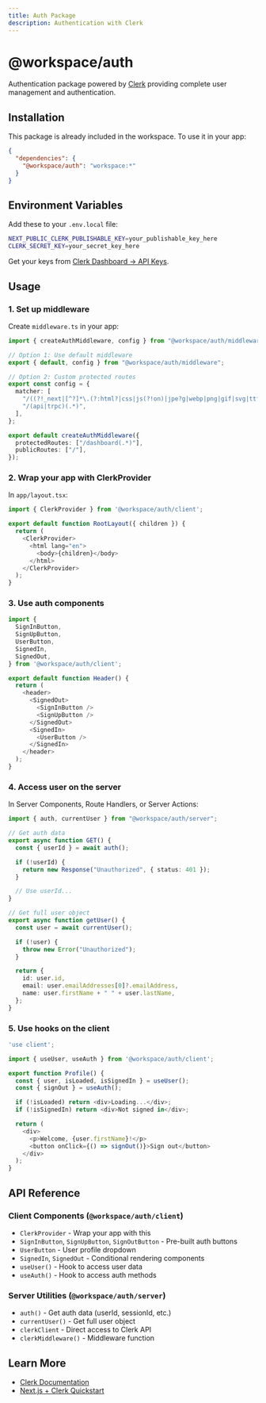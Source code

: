 ```yaml
---
title: Auth Package
description: Authentication with Clerk
---
```


# @workspace/auth

Authentication package powered by [Clerk](https://clerk.com/) providing complete user management and authentication.

## Installation

This package is already included in the workspace. To use it in your app:

```json
{
  "dependencies": {
    "@workspace/auth": "workspace:*"
  }
}
```

## Environment Variables

Add these to your `.env.local` file:

```bash
NEXT_PUBLIC_CLERK_PUBLISHABLE_KEY=your_publishable_key_here
CLERK_SECRET_KEY=your_secret_key_here
```

Get your keys from [Clerk Dashboard → API Keys](https://dashboard.clerk.com/last-active?path=api-keys).

## Usage

### 1. Set up middleware

Create `middleware.ts` in your app:

```typescript
import { createAuthMiddleware, config } from "@workspace/auth/middleware";

// Option 1: Use default middleware
export { default, config } from "@workspace/auth/middleware";

// Option 2: Custom protected routes
export const config = {
  matcher: [
    "/((?!_next|[^?]*\.(?:html?|css|js(?!on)|jpe?g|webp|png|gif|svg|ttf|woff2?|ico|csv|docx?|xlsx?|zip|webmanifest)).*)",
    "/(api|trpc)(.*)",
  ],
};

export default createAuthMiddleware({
  protectedRoutes: ["/dashboard(.*)"],
  publicRoutes: ["/"],
});
```

### 2. Wrap your app with ClerkProvider

In `app/layout.tsx`:

```typescript
import { ClerkProvider } from '@workspace/auth/client';

export default function RootLayout({ children }) {
  return (
    <ClerkProvider>
      <html lang="en">
        <body>{children}</body>
      </html>
    </ClerkProvider>
  );
}
```

### 3. Use auth components

```typescript
import {
  SignInButton,
  SignUpButton,
  UserButton,
  SignedIn,
  SignedOut,
} from '@workspace/auth/client';

export default function Header() {
  return (
    <header>
      <SignedOut>
        <SignInButton />
        <SignUpButton />
      </SignedOut>
      <SignedIn>
        <UserButton />
      </SignedIn>
    </header>
  );
}
```

### 4. Access user on the server

In Server Components, Route Handlers, or Server Actions:

```typescript
import { auth, currentUser } from "@workspace/auth/server";

// Get auth data
export async function GET() {
  const { userId } = await auth();

  if (!userId) {
    return new Response("Unauthorized", { status: 401 });
  }

  // Use userId...
}

// Get full user object
export async function getUser() {
  const user = await currentUser();

  if (!user) {
    throw new Error("Unauthorized");
  }

  return {
    id: user.id,
    email: user.emailAddresses[0]?.emailAddress,
    name: user.firstName + " " + user.lastName,
  };
}
```

### 5. Use hooks on the client

```typescript
'use client';

import { useUser, useAuth } from '@workspace/auth/client';

export function Profile() {
  const { user, isLoaded, isSignedIn } = useUser();
  const { signOut } = useAuth();

  if (!isLoaded) return <div>Loading...</div>;
  if (!isSignedIn) return <div>Not signed in</div>;

  return (
    <div>
      <p>Welcome, {user.firstName}!</p>
      <button onClick={() => signOut()}>Sign out</button>
    </div>
  );
}
```

## API Reference

### Client Components (`@workspace/auth/client`)

- `ClerkProvider` - Wrap your app with this
- `SignInButton`, `SignUpButton`, `SignOutButton` - Pre-built auth buttons
- `UserButton` - User profile dropdown
- `SignedIn`, `SignedOut` - Conditional rendering components
- `useUser()` - Hook to access user data
- `useAuth()` - Hook to access auth methods

### Server Utilities (`@workspace/auth/server`)

- `auth()` - Get auth data (userId, sessionId, etc.)
- `currentUser()` - Get full user object
- `clerkClient` - Direct access to Clerk API
- `clerkMiddleware()` - Middleware function

## Learn More

- [Clerk Documentation](https://clerk.com/docs)
- [Next.js + Clerk Quickstart](https://clerk.com/docs/quickstarts/nextjs)
